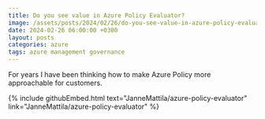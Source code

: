 ```yaml
---
title: Do you see value in Azure Policy Evaluator?
image: /assets/posts/2024/02/26/do-you-see-value-in-azure-policy-evaluator/nsg2.png
date: 2024-02-26 06:00:00 +0300
layout: posts
categories: azure
tags: azure management governance
---
```

For years I have been thinking how to make Azure Policy more approachable for customers.

<!--

-->

{% include githubEmbed.html text="JanneMattila/azure-policy-evaluator" link="JanneMattila/azure-policy-evaluator" %}
